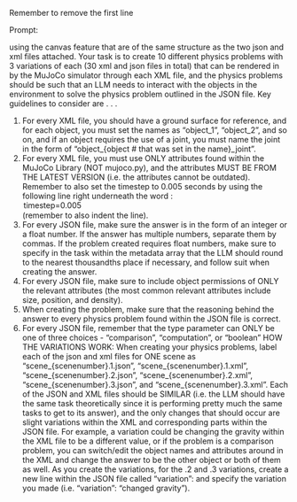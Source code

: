 Remember to remove the first line

Prompt:

using the canvas feature that are of the same structure as the two json and xml files attached. Your task is to create 10 different physics problems with 3 variations of each (30 xml and json files in total) that can be rendered in by the MuJoCo simulator through each XML file, and the physics problems should be such that an LLM needs to interact with the objects in the environment to solve the physics problem outlined in the JSON file.
Key guidelines to consider are . . .
1. For every XML file, you should have a ground surface for reference, and for each object, you must set the names as “object_1”, “object_2”, and so on, and if an object requires the use of a joint, you must name the joint in the form of “object_{object # that was set in the name}_joint”.
2. For every XML file, you must use ONLY attributes found within the MuJoCo Library (NOT mujoco.py), and the attributes MUST BE FROM THE LATEST VERSION (i.e. the attributes cannot be outdated). Remember to also set the timestep to 0.005 seconds by using the following line right underneath the word <mujoco>: <option> timestep=0.005 </option> (remember to also indent the line).
3. For every JSON file, make sure the answer is in the form of an integer or a float number. If the answer has multiple numbers, separate them by commas. If the problem created requires float numbers, make sure to specify in the task within the metadata array that the LLM should round to the nearest thousandths place if necessary, and follow suit when creating the answer.
4. For every JSON file, make sure to include object permissions of ONLY the relevant attributes (the most common relevant attributes include size, position, and density).
5. When creating the problem, make sure that the reasoning behind the answer to every physics problem found within the JSON file is correct.
6. For every JSON file, remember that the type parameter can ONLY be one of three choices - “comparison”, “computation”, or “boolean”
HOW THE VARIATIONS WORK: When creating your physics problems, label each of the json and xml files for ONE scene as “scene_{scenenumber}.1.json”, “scene_{scenenumber}.1.xml”, “scene_{scenenumber}.2.json”, “scene_{scenenumber}.2.xml”, “scene_{scenenumber}.3.json”, and “scene_{scenenumber}.3.xml”. Each of the JSON and XML files should be SIMILAR (i.e. the LLM should have the same task theoretically since it is performing pretty much the same tasks to get to its answer), and the only changes that should occur are slight variations within the XML and corresponding parts within the JSON file. For example, a variation could be changing the gravity within the XML file to be a different value, or if the problem is a comparison problem, you can switch/edit the object names and attributes around in the XML and change the answer to be the other object or both of them as well. As you create the variations, for the .2 and .3 variations, create a new line within the JSON file called “variation”:  and specify the variation you made (i.e. “variation”: “changed gravity”).
